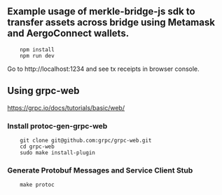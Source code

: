 ## Example usage of merkle-bridge-js sdk to transfer assets across bridge using Metamask and AergoConnect wallets.

```console
    npm install
    npm run dev
```

Go to http://localhost:1234 and see tx receipts in browser console.


## Using grpc-web

https://grpc.io/docs/tutorials/basic/web/

### Install protoc-gen-grpc-web

```console
    git clone git@github.com:grpc/grpc-web.git
    cd grpc-web
    sudo make install-plugin
```

### Generate Protobuf Messages and Service Client Stub

```console
    make protoc
```
